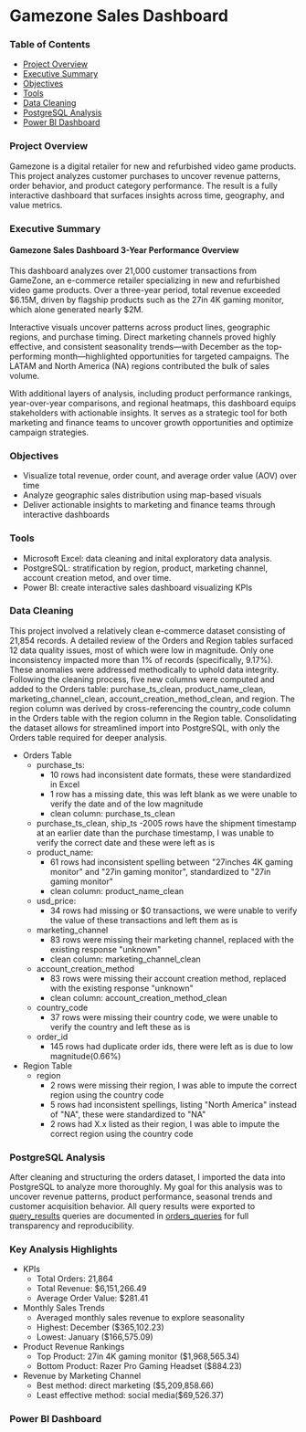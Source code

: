 # Gamezone Sales Dashboard

### Table of Contents
- [Project Overview](#project-overview)
- [Executive Summary](#executive-summary)
- [Objectives](#objectives)
- [Tools](#tools)
- [Data Cleaning](#data-cleaning)
- [PostgreSQL Analysis](#postgresql-analysis)
- [Power BI Dashboard](#power-bi-dashboard)

### Project Overview
Gamezone is a digital retailer for new and refurbished video game products. This project analyzes customer purchases to uncover revenue patterns, order behavior, and product category performance. The result is a fully interactive dashboard that surfaces insights across time, geography, and value metrics.

### Executive Summary
#### Gamezone Sales Dashboard 3-Year Performance Overview
This dashboard analyzes over 21,000 customer transactions from GameZone, an e-commerce retailer specializing in new and refurbished video game products. Over a three-year period, total revenue exceeded $6.15M, driven by flagship products such as the 27in 4K gaming monitor, which alone generated nearly $2M.

Interactive visuals uncover patterns across product lines, geographic regions, and purchase timing. Direct marketing channels proved highly effective, and consistent seasonality trends—with December as the top-performing month—highlighted opportunities for targeted campaigns. The LATAM and North America (NA) regions contributed the bulk of sales volume.

With additional layers of analysis, including product performance rankings, year-over-year comparisons, and regional heatmaps, this dashboard equips stakeholders with actionable insights. It serves as a strategic tool for both marketing and finance teams to uncover growth opportunities and optimize campaign strategies.


### Objectives
- Visualize total revenue, order count, and average order value (AOV) over time
- Analyze geographic sales distribution using map-based visuals
- Deliver actionable insights to marketing and finance teams through interactive dashboards

### Tools
- Microsoft Excel: data cleaning and inital exploratory data analysis.
- PostgreSQL: stratification by region, product, marketing channel, account creation metod, and over time. 
- Power BI: create interactive sales dashboard visualizing KPIs
  
### Data Cleaning
This project involved a relatively clean e-commerce dataset consisting of 21,854 records. A detailed review of the Orders and Region tables surfaced 12 data quality issues, most of which were low in magnitude. Only one inconsistency impacted more than 1% of records (specifically, 9.17%). These anomalies were addressed methodically to uphold data integrity.
Following the cleaning process, five new columns were computed and added to the Orders table: purchase_ts_clean, product_name_clean, marketing_channel_clean, account_creation_method_clean, and region. The region column was derived by cross-referencing the country_code column in the Orders table with the region column in the Region table. Consolidating the dataset allows for streamlined import into PostgreSQL, with only the Orders table required for deeper analysis.
   

- Orders Table
  - purchase_ts:
    - 10 rows had inconsistent date formats, these were standardized in Excel
    - 1 row has a missing date, this was left blank as we were unable to verify the date and of the low magnitude
    - clean column: purchase_ts_clean
  - purchase_ts_clean, ship_ts
    -2005 rows have the shipment timestamp at an earlier date than the purchase timestamp, I was unable to verify the correct date and these were left as is  
  - product_name:
    - 61 rows had inconsistent spelling between "27inches 4K gaming monitor" and "27in gaming monitor", standardized to "27in gaming monitor"
    - clean column: product_name_clean
  - usd_price:
    - 34 rows had missing or $0 transactions, we were unable to verify the value of these transactions and left them as is
  - marketing_channel
    - 83 rows were missing their marketing channel, replaced with the existing response "unknown"
    - clean column: marketing_channel_clean
  - account_creation_method
    - 83 rows were missing their account creation method, replaced with the existing response "unknown"
    - clean column: account_creation_method_clean
  - country_code
    - 37 rows were missing their country code, we were unable to verify the country and left these as is
  - order_id
    - 145 rows had duplicate order ids, there were left as is due to low magnitude(0.66%)  
- Region Table
  - region
    - 2 rows were missing their region, I was able to impute the correct region using the country code
    - 5 rows had inconsistent spellings, listing "North America" instead of "NA", these were standardized to "NA"
    - 2 rows had X.x listed as their region, I was able to impute the correct region using the country code

### PostgreSQL Analysis
After cleaning and structuring the orders dataset, I imported the data into PostgreSQL to analyze more thoroughly. My goal for this analysis was to uncover revenue patterns, product performance, seasonal trends and customer acquisition behavior. All query results were exported to [query_results](query_results.txt) queries are documented in [orders_queries](orders_queries.sql) for full transparency and reproducibility.

### Key Analysis Highlights
- KPIs
  - Total Orders: 21,864
  - Total Revenue: $6,151,266.49
  - Average Order Value: $281.41
- Monthly Sales Trends
  - Averaged monthly sales revenue to explore seasonality
  - Highest: December ($365,102.23)
  - Lowest: January ($166,575.09)
- Product Revenue Rankings
  - Top Product: 27in 4K gaming monitor ($1,968,565.34)
  - Bottom Product: Razer Pro Gaming Headset ($884.23)
- Revenue by Marketing Channel
  - Best method: direct marketing ($5,209,858.66)
  - Least effective method: social media($69,526.37)
 
### Power BI Dashboard

    
       
